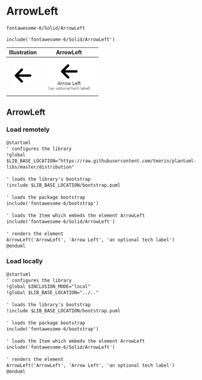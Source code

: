 # ArrowLeft


```text
fontawesome-6/Solid/ArrowLeft
```

```text
include('fontawesome-6/Solid/ArrowLeft')
```



| Illustration | ArrowLeft |
| :---: | :---: |
| ![illustration for Illustration](../../fontawesome-6/Solid/ArrowLeft.png) | ![illustration for ArrowLeft](../../fontawesome-6/Solid/ArrowLeft.Local.png) |




## ArrowLeft

### Load remotely
```plantuml
@startuml
' configures the library
!global $LIB_BASE_LOCATION="https://raw.githubusercontent.com/tmorin/plantuml-libs/master/distribution"

' loads the library's bootstrap
!include $LIB_BASE_LOCATION/bootstrap.puml

' loads the package bootstrap
include('fontawesome-6/bootstrap')

' loads the Item which embeds the element ArrowLeft
include('fontawesome-6/Solid/ArrowLeft')

' renders the element
ArrowLeft('ArrowLeft', 'Arrow Left', 'an optional tech label')
@enduml
```

### Load locally
```plantuml
@startuml
' configures the library
!global $INCLUSION_MODE="local"
!global $LIB_BASE_LOCATION="../.."

' loads the library's bootstrap
!include $LIB_BASE_LOCATION/bootstrap.puml

' loads the package bootstrap
include('fontawesome-6/bootstrap')

' loads the Item which embeds the element ArrowLeft
include('fontawesome-6/Solid/ArrowLeft')

' renders the element
ArrowLeft('ArrowLeft', 'Arrow Left', 'an optional tech label')
@enduml
```

